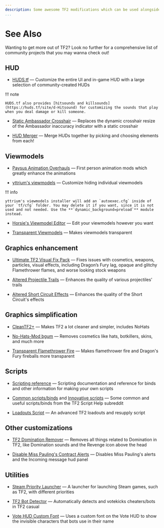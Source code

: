 ```yaml
---
description: Some awesome TF2 modifications which can be used alongside mastercomfig.
...
```


# See Also

Wanting to get more out of TF2? Look no further for a comprehensive list of community projects that you may wanna check out!

## HUD

* [HUDS.tf](https://huds.tf/site/d-HUD)
  — Customize the entire UI and in-game HUD with a large selection of community-created HUDs

!!! note

    HUDS.tf also provides [hitsounds and killsounds](https://huds.tf/site/d-Hitsound) for customizing the sounds that play when you deal damage or kill someone.

* [Static Ambassador Crosshair](https://github.com/juniorsgithub/tf2-static-ambassador-crosshair)
  — Replaces the dynamic crosshair resize of the Ambassador inaccuracy indicator with a static crosshair

* [HUD Merger](https://github.com/cooolbros/hud-merger)
  — Merge HUDs together by picking and choosing elements from each!

## Viewmodels

* [Paysus Animation Overhauls](https://steamcommunity.com/groups/PaysusSkins)
  — First person animation mods which greatly enhance the animations

* [yttrium's viewmodels](https://github.com/Yttrium-tYcLief/CompVMInstaller/releases/latest)
  — Customize hiding individual viewmodels

!!! info

    yttrium's viewmodels installer will add an `autoexec.cfg` inside of your `tf/cfg` folder. You may delete it if you want, since it is not used and not needed. Use the **`dynamic_background=preload`** module instead.

* [Horsie's Viewmodel Editor](https://github.com/a-horsey/horsies-viewmodel-editor)
  — Edit your viewmodels however you want

* [Transparent Viewmodels](https://www.teamfortress.tv/21928/transparent-viewmodels-in-any-hud)
  — Makes viewmodels transparent

## Graphics enhancement

* [Ultimate TF2 Visual Fix Pack](https://github.com/agrastiOs/Ultimate-TF2-Visual-Fix-Pack/releases/latest)
  — Fixes issues with cosmetics, weapons, particles, visual effects, including Dragon’s Fury lag, opaque and glitchy Flamethrower flames, and worse looking stock weapons

* [Altered Projectile Trails](https://gamebanana.com/mods/12420)
  — Enhances the quality of various projectiles' trails

* [ Altered Short Circuit Effects](https://gamebanana.com/mods/11900)
  — Enhances the quality of the Short Circuit's effects

## Graphics simplification

* [CleanTF2+](https://github.com/JarateKing/CleanTF2plus)
  — Makes TF2 a lot cleaner and simpler, includes NoHats

* [No-Hats-Mod bgum](https://github.com/Fedora31/no-hats-bgum)
  — Removes cosmetics like hats, botkillers, skins, and much more

* [Transparent Flamethrower Fire](https://gamebanana.com/mods/348622)
  — Makes flamethrower fire and Dragon's Fury fireballs more transparent

## Scripts

* [Scripting reference](https://wiki.teamfortress.com/wiki/Scripting)
  — Scripting documentation and reference for binds and other information for making your own scripts

* [Common scripts/binds](https://www.reddit.com/r/tf2scripthelp/wiki/commonscripts) and [Innovative scripts](https://www.reddit.com/r/tf2scripthelp/wiki/innovativescripts/)
  — Some common and useful scripts/binds from the TF2 Script Help subreddit

* [Loadouts Script](https://github.com/juniorsgithub/tf2-loadouts-script)
  — An advanced TF2 loadouts and resupply script

## Other customizations

* [TF2 Domination Remover](https://gamebanana.com/mods/36617)
  — Removes all things related to Domination in TF2, like Domination sounds and the Revenge icon above the head

* [Disable Miss Pauling's Contract Alerts](https://gamebanana.com/mods/325900)
  — Disables Miss Pauling's alerts and the Incoming message hud panel

## Utilities

* [Steam Priority Launcher](https://github.com/Leo40Git/SteamPriorityLauncher)
  — A launcher for launching Steam games, such as TF2, with different priorities

* [TF2 Bot Detector](https://github.com/PazerOP/tf2_bot_detector)
  — Automatically detects and votekicks cheaters/bots in TF2 casual

* [Vote HUD Custom Font](https://github.com/andy013/votehud_custom_font)
  — Uses a custom font on the Vote HUD to show the invisible characters that bots use in their name
